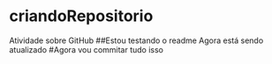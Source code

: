 # criandoRepositorio
Atividade sobre GitHub
##Estou testando o readme
Agora está sendo atualizado
#Agora vou commitar tudo isso
